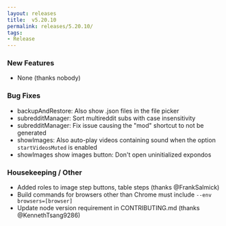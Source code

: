 ```yaml
---
layout: releases
title:  v5.20.10
permalink: releases/5.20.10/
tags:
- Release
---
```


### New Features

- None (thanks nobody)

### Bug Fixes

- backupAndRestore: Also show .json files in the file picker
- subredditManager: Sort multireddit subs with case insensitivity
- subredditManager: Fix issue causing the "mod" shortcut to not be generated
- showImages: Also auto-play videos containing sound when the option `startVideosMuted` is enabled
- showImages show images button: Don't open uninitialized expondos

### Housekeeping / Other

- Added roles to image step buttons, table steps (thanks @FrankSalmick)
- Build commands for browsers other than Chrome must include `--env browsers=[browser]`
- Update node version requirement in CONTRIBUTING.md (thanks @KennethTsang9286)
